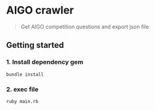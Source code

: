 # AIGO crawler
> Get AIGO competition questions and export json file

## Getting started
### 1. Install dependency gem 
```bash=
bundle install
```
### 2. exec file
```bash=
ruby main.rb
``` 